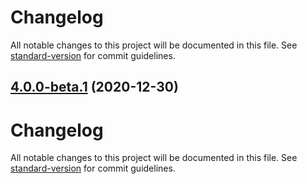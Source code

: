 # Changelog

All notable changes to this project will be documented in this file. See [standard-version](https://github.com/conventional-changelog/standard-version) for commit guidelines.

## [4.0.0-beta.1](https://github.com/DTStack/dt-sql-parser/compare/v4.0.0-beta...v4.0.0-beta.1) (2020-12-30)

# Changelog

All notable changes to this project will be documented in this file. See [standard-version](https://github.com/conventional-changelog/standard-version) for commit guidelines.
